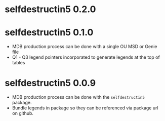 # selfdestructin5 0.2.0

# selfdestructin5 0.1.0
* MDB production process can be done with a single OU MSD or Genie file
* Q1 - Q3 legend pointers incorporated to generate legends at the top of tables

# selfdestructin5 0.0.9

* MDB production process can be done with the `selfdestructin5` package.
* Bundle legends in package so they can be referenced via package url on github.
